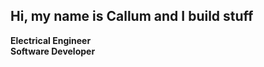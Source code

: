## Hi, my name is Callum and I build stuff

__Electrical Engineer__<br/>
__Software Developer__<br/>
